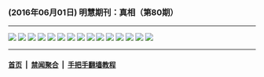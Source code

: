 ### (2016年06月01日) 明慧期刊：真相（第80期）

---

<img src="http://qikan.minghui.org/mhqkpage/qikanimage/2016/05/31/zx80-read-dl-online1.png"/> 

<img src="http://qikan.minghui.org/mhqkpage/qikanimage/2016/05/31/zx80-read-dl-online2.png"/> 

<img src="http://qikan.minghui.org/mhqkpage/qikanimage/2016/05/31/zx80-read-dl-online3.png"/> 

<img src="http://qikan.minghui.org/mhqkpage/qikanimage/2016/05/31/zx80-read-dl-online4.png"/> 

<img src="http://qikan.minghui.org/mhqkpage/qikanimage/2016/05/31/zx80-read-dl-online5.png"/> 

<img src="http://qikan.minghui.org/mhqkpage/qikanimage/2016/05/31/zx80-read-dl-online6.png"/> 

<img src="http://qikan.minghui.org/mhqkpage/qikanimage/2016/05/31/zx80-read-dl-online7.png"/> 

<img src="http://qikan.minghui.org/mhqkpage/qikanimage/2016/05/31/zx80-read-dl-online8.png"/> 

<img src="http://qikan.minghui.org/mhqkpage/qikanimage/2016/05/31/zx80-read-dl-online9.png"/> 

<img src="http://qikan.minghui.org/mhqkpage/qikanimage/2016/05/31/zx80-read-dl-online10.png"/> 

<img src="http://qikan.minghui.org/mhqkpage/qikanimage/2016/05/31/zx80-read-dl-online11.png"/> 

<img src="http://qikan.minghui.org/mhqkpage/qikanimage/2016/05/31/zx80-read-dl-online12.png"/> 

<img src="http://qikan.minghui.org/mhqkpage/qikanimage/2016/05/31/zx80-read-dl-online13.png"/> 

<img src="http://qikan.minghui.org/mhqkpage/qikanimage/2016/05/31/zx80-read-dl-online14.png"/> 

<img src="http://qikan.minghui.org/mhqkpage/qikanimage/2016/05/31/zx80-read-dl-online15.png"/> 



---

#### [首页](../../../..) &nbsp;|&nbsp; [禁闻聚合](https://github.com/gfw-breaker/banned-news) &nbsp;|&nbsp; [手把手翻墙教程](https://github.com/gfw-breaker/guides) 